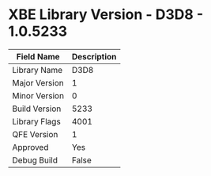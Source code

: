 # XBE Library Version - D3D8 - 1.0.5233

| Field Name | Description |
|---|---|
| Library Name | D3D8 |
| Major Version | 1 |
| Minor Version | 0 |
| Build Version | 5233 |
| Library Flags | 4001 |
| QFE Version | 1 |
| Approved | Yes |
| Debug Build | False |

